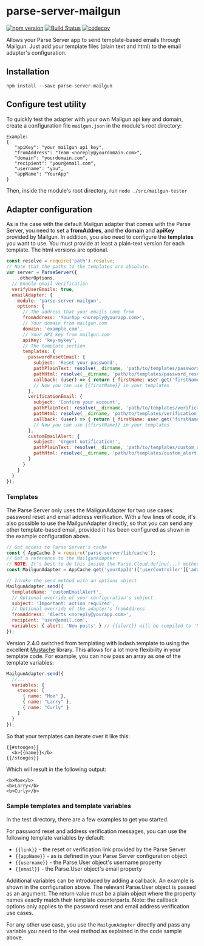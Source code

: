 # parse-server-mailgun 

[![npm version](https://badge.fury.io/js/parse-server-mailgun.svg)](https://badge.fury.io/js/parse-server-mailgun)
[![Build Status](https://travis-ci.org/sebsylvester/parse-server-mailgun.svg?branch=master)](https://travis-ci.org/sebsylvester/parse-server-mailgun) 
[![codecov](https://codecov.io/gh/sebsylvester/parse-server-mailgun/branch/master/graph/badge.svg)](https://codecov.io/gh/sebsylvester/parse-server-mailgun)

Allows your Parse Server app to send template-based emails through Mailgun. Just add your template files (plain text and html) to the email adapter's configuration.

## Installation

`npm install --save parse-server-mailgun`

## Configure test utility
To quickly test the adapter with your own Mailgun api key and domain, create a configuration file ```mailgun.json``` in the module's root directory:
```
Example:
{
   "apiKey": "your mailgun api key",
   "fromAddress": "Team <noreply@yourdomain.com>",
   "domain": "yourdomain.com",
   "recipient": "your@email.com",
   "username": "you",
   "appName": "YourApp"
}
```
Then, inside the module's root directory, run ```node ./src/mailgun-tester```

## Adapter configuration
As is the case with the default Mailgun adapter that comes with the Parse Server, you need to set a **fromAddres**, and the **domain** and **apiKey** provided by Mailgun.
In addition, you also need to configure the **templates** you want to use.
You must provide at least a plain-text version for each template. The html versions are optional.

```js
const resolve = require('path').resolve;
// Note that the paths to the templates are absolute.
var server = ParseServer({
  ...otherOptions,
  // Enable email verification
  verifyUserEmails: true,
  emailAdapter: {
    module: 'parse-server-mailgun',
    options: {
      // The address that your emails come from
      fromAddress: 'YourApp <noreply@yourapp.com>',
      // Your domain from mailgun.com
      domain: 'example.com',
      // Your API key from mailgun.com
      apiKey: 'key-mykey',
      // The template section
      templates: {
        passwordResetEmail: {
          subject: 'Reset your password',
          pathPlainText: resolve(__dirname, 'path/to/templates/password_reset_email.txt'),
          pathHtml: resolve(__dirname, 'path/to/templates/password_reset_email.html'),
          callback: (user) => { return { firstName: user.get('firstName') }}
          // Now you can use {{firstName}} in your templates
        },
        verificationEmail: {
          subject: 'Confirm your account',
          pathPlainText: resolve(__dirname, 'path/to/templates/verification_email.txt'),
          pathHtml: resolve(__dirname, 'path/to/templates/verification_email.html'),
          callback: (user) => { return { firstName: user.get('firstName') }}
          // Now you can use {{firstName}} in your templates
        },
        customEmailAlert: {
          subject: 'Urgent notification!',
          pathPlainText: resolve(__dirname, 'path/to/templates/custom_alert.txt'),
          pathHtml: resolve(__dirname, 'path/to/templates/custom_alert.html'),
        }
      }
    }
  }
});
```

### Templates
The Parse Server only uses the MailgunAdapter for two use cases: password reset and email address verification.
With a few lines of code, it's also possible to use the MailgunAdapter directly, so that you can send any other template-based email, 
provided it has been configured as shown in the example configuration above.

```js
// Get access to Parse Server's cache
const { AppCache } = require('parse-server/lib/cache');
// Get a reference to the MailgunAdapter
// NOTE: It's best to do this inside the Parse.Cloud.define(...) method body and not at the top of your file with your other imports. This gives Parse Server time to boot, setup cloud code and the email adapter.
const MailgunAdapter = AppCache.get('yourAppId')['userController']['adapter'];

// Invoke the send method with an options object
MailgunAdapter.send({
  templateName: 'customEmailAlert',
  // Optional override of your configuration's subject
  subject: 'Important: action required',
  // Optional override of the adapter's fromAddress
  fromAddress: 'Alerts <noreply@yourapp.com>',
  recipient: 'user@email.com',
  variables: { alert: 'New posts' } // {{alert}} will be compiled to 'New posts'
});
```

Version 2.4.0 switched from templating with lodash.template to using the excellent [Mustache](https://github.com/janl/mustache.js) library. This allows for a lot more flexibility in your template code. For example, you can now pass an array as one of the template variables:
```js
MailgunAdapter.send({
  //...
  variables: { 
    stooges: [
      { name: "Moe" }, 
      { name: "Larry" }, 
      { name: "Curly" }
    ]
  }
});
```

So that your templates can iterate over it like this:
```
{{#stooges}}
  <b>{{name}}</b>
{{/stooges}}
```

Which will result in the following output:
```
<b>Moe</b>
<b>Larry</b>
<b>Curly</b>
```

### Sample templates and template variables
In the test directory, there are a few examples to get you started.

For password reset and address verification messages, you can use the following template variables by default:
* `{{link}}` - the reset or verification link provided by the Parse Server
* `{{appName}}` - as is defined in your Parse Server configuration object
* `{{username}}` - the Parse.User object's username property
* `{{email}}` - the Parse.User object's email property

Additional variables can be introduced by adding a callback.
An example is shown in the configuration above. The relevant Parse.User object is passed as an argument. The return value must be a plain object where the property names exactly match their template counterparts.
Note: the callback options only applies to the password reset and email address verification use cases.

For any other use case, you use the ```MailgunAdapter``` directly and pass any variable you need to the ```send``` method as explained in the code sample above.